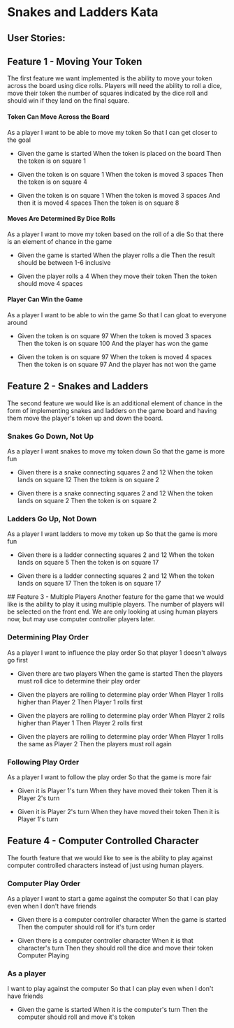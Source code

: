 # Snakes and Ladders Kata

## User Stories:
## Feature  1 - Moving Your Token

The first feature we want implemented is the ability to move your token across the board using dice rolls. Players will need the ability to roll a dice, move their token the number of squares indicated by the dice roll and should win if they land on the final square.

#### Token Can Move Across the Board

As a player
I want to be able to move my token
So that I can get closer to the goal

* Given the game is started
When the token is placed on the board
Then the token is on square 1

* Given the token is on square 1
When the token is moved 3 spaces
Then the token is on square 4

* Given the token is on square 1
When the token is moved 3 spaces
And then it is moved 4 spaces
Then the token is on square 8

#### Moves Are Determined By Dice Rolls
As a player
I want to move my token based on the roll of a die
So that there is an element of chance in the game

* Given the game is started
When the player rolls a die
Then the result should be between 1-6 inclusive

* Given the player rolls a 4
When they move their token
Then the token should move 4 spaces

#### Player Can Win the Game
As a player
I want to be able to win the game
So that I can gloat to everyone around

* Given the token is on square 97
When the token is moved 3 spaces
Then the token is on square 100
And the player has won the game

* Given the token is on square 97
When the token is moved 4 spaces
Then the token is on square 97
And the player has not won the game

## Feature 2 - Snakes and Ladders
The second feature we would like is an additional element of chance in the form of implementing snakes and ladders on the game board and having them move the player's token up and down the board.


### Snakes Go Down, Not Up
As a player
I want snakes to move my token down
So that the game is more fun

* Given there is a snake connecting squares 2 and 12
When the token lands on square 12
Then the token is on square 2

* Given there is a snake connecting squares 2 and 12
When the token lands on square 2
Then the token is on square 2

### Ladders Go Up, Not Down
As a player
I want ladders to move my token up
So that the game is more fun

* Given there is a ladder connecting squares 2 and 12
When the token lands on square 5
Then the token is on square 17

* Given there is a ladder connecting squares 2 and 12
When the token lands on square 17
Then the token is on square 17


## Feature 3 - Multiple Players
Another feature for the game that we would like is the ability to play it using multiple players. The number of players will be selected on the front end. We are only looking at using human players now, but may use computer controller players later.

### Determining Play Order
As a player
I want to influence the play order
So that player 1 doesn't always go first

* Given there are two players
When the game is started
Then the players must roll dice to determine their play order

* Given the players are rolling to determine play order
When Player 1 rolls higher than Player 2
Then Player 1 rolls first

* Given the players are rolling to determine play order
When Player 2 rolls higher than Player 1
Then Player 2 rolls first

* Given the players are rolling to determine play order
When Player 1 rolls the same as Player 2
Then the players must roll again

### Following Play Order
As a player
I want to follow the play order
So that the game is more fair

* Given it is Player 1's turn
When they have moved their token
Then it is Player 2's turn

* Given it is Player 2's turn
When they have moved their token
Then it is Player 1's turn

## Feature 4 - Computer Controlled Character
The fourth feature that we would like to see is the ability to play against computer controlled characters instead of just using human players.

### Computer Play Order
As a player
I want to start a game against the computer
So that I can play even when I don't have friends
* Given there is a computer controller character
When the game is started
Then the computer should roll for it's turn order

* Given there is a computer controller character
When it is that character's turn
Then they should roll the dice and move their token
Computer Playing

### As a player
I want to play against the computer
So that I can play even when I don't have friends

* Given the game is started
When it is the computer's turn
Then the computer should roll and move it's token
